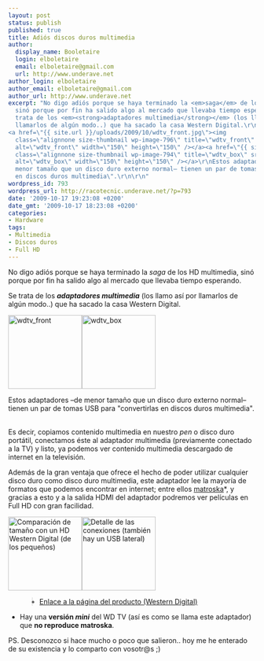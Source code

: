 ```yaml
---
layout: post
status: publish
published: true
title: Adiós discos duros multimedia
author:
  display_name: Booletaire
  login: elboletaire
  email: elboletaire@gmail.com
  url: http://www.underave.net
author_login: elboletaire
author_email: elboletaire@gmail.com
author_url: http://www.underave.net
excerpt: "No digo adiós porque se haya terminado la <em>saga</em> de los HD multimedia,
  sinó porque por fin ha salido algo al mercado que llevaba tiempo esperando.\r\n\r\nSe
  trata de los <em><strong>adaptadores multimedia</strong></em> (los llamo así por
  llamarlos de algún modo..) que ha sacado la casa Western Digital.\r\n
<a href=\"{{ site.url }}/uploads/2009/10/wdtv_front.jpg\"><img
  class=\"alignnone size-thumbnail wp-image-796\" title=\"wdtv_front\" src=\"{{ site.url }}/uploads/2009/10/wdtv_front-150x150.jpg\"
  alt=\"wdtv_front\" width=\"150\" height=\"150\" /></a><a href=\"{{ site.url }}/uploads/2009/10/wdtv_box.jpg\"><img
  class=\"alignnone size-thumbnail wp-image-794\" title=\"wdtv_box\" src=\"{{ site.url }}/uploads/2009/10/wdtv_box-150x150.jpg\"
  alt=\"wdtv_box\" width=\"150\" height=\"150\" /></a>\r\nEstos adaptadores –de
  menor tamaño que un disco duro externo normal– tienen un par de tomas USB para \"convertirlas
  en discos duros multimedia\".\r\n\r\n"
wordpress_id: 793
wordpress_url: http://racotecnic.underave.net/?p=793
date: '2009-10-17 19:23:08 +0200'
date_gmt: '2009-10-17 18:23:08 +0200'
categories:
- Hardware
tags:
- Multimedia
- Discos duros
- Full HD
---
```


No digo adiós porque se haya terminado la <em>saga</em> de los HD multimedia, sinó porque por fin ha salido algo al mercado que llevaba tiempo esperando.

Se trata de los <em><strong>adaptadores multimedia</strong></em> (los llamo así por llamarlos de algún modo..) que ha sacado la casa Western Digital.

<a href="{{ site.url }}/uploads/2009/10/wdtv_front.jpg"><img class="alignnone size-thumbnail wp-image-796" title="wdtv_front" src="{{ site.url }}/uploads/2009/10/wdtv_front-150x150.jpg" alt="wdtv_front" width="150" height="150" /></a><a href="{{ site.url }}/uploads/2009/10/wdtv_box.jpg"><img class="alignnone size-thumbnail wp-image-794" title="wdtv_box" src="{{ site.url }}/uploads/2009/10/wdtv_box-150x150.jpg" alt="wdtv_box" width="150" height="150" /></a>

Estos adaptadores –de menor tamaño que un disco duro externo normal– tienen un par de tomas USB para "convertirlas en discos duros multimedia".

<a id="more"></a><a id="more-793"></a><br />
Es decir, copiamos contenido multimedia en nuestro <em>pen</em> o disco duro portátil, conectamos éste al adaptador multimedia (previamente conectado a la TV) y listo, ya podemos ver contenido multimedia descargado de internet en la televisión.

Además de la gran ventaja que ofrece el hecho de poder utilizar cualquier disco duro como disco duro multimedia, este adaptador lee la mayoría de formatos que podemos encontrar en internet; entre ellos <a rel="nofollow" href="http://es.wikipedia.org/wiki/Matroska" target="_blank">matroska</a>*, y gracias a esto y a la salida HDMI del adaptador podremos ver películas en Full HD con gran facilidad.

<a href="{{ site.url }}/uploads/2009/10/wdtv_compare.jpg"><img class="size-thumbnail wp-image-795" title="wdtv_compare" src="{{ site.url }}/uploads/2009/10/wdtv_compare-150x150.jpg" alt="Comparación de tamaño con un HD Western Digital (de los pequeños)" width="150" height="150" /></a><a href="{{ site.url }}/uploads/2009/10/wdtv_rear.jpg"><img class="size-thumbnail wp-image-797" title="wdtv_rear" src="{{ site.url }}/uploads/2009/10/wdtv_rear-150x150.jpg" alt="Detalle de las conexiones (también hay un USB lateral)" width="150" height="150" /></a>

<ul>
<blockquote>
<li><a rel="nofollow" href="http://www.wdc.com/en/products/products.asp?driveid=572" target="_blank">Enlace a la página del producto (Western Digital)</a></li>
</blockquote>
</ul>

* Hay una <strong>versión <em>mini</em></strong> del WD TV (así es como se llama este adaptador) que <strong>no reproduce matroska</strong>.

PS. Desconozco si hace mucho o poco que salieron.. hoy me he enterado de su existencia y lo comparto con vosotr@s ;)
